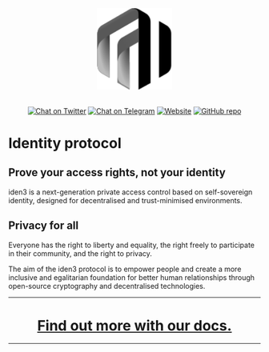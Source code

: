 <div align="center">
<img src="logo-dark.svg" width="150"/>
</div>
<br />
<div align="center">

[![Chat on Twitter][ico-twitter]][link-twitter]
[![Chat on Telegram][ico-telegram]][link-telegram]
[![Website][ico-website]][link-website]
[![GitHub repo][ico-github]][link-github]

</div>

[ico-twitter]: https://img.shields.io/twitter/url?color=black&label=Iden3&logoColor=black&style=social&url=https%3A%2F%2Ftwitter.com%2Fidenthree
[ico-telegram]: https://img.shields.io/badge/telegram-telegram-black
[ico-website]: https://img.shields.io/website?up_color=black&up_message=iden3.io&url=https%3A%2F%2Fiden3.io
[ico-github]: https://img.shields.io/github/last-commit/iden3?color=black

[link-twitter]: https://twitter.com/identhree
[link-telegram]: https://t.me/iden3io
[link-website]: https://iden3.io
[link-github]: https://github.com/iden3

# Identity protocol 

## Prove your access rights, not your identity

iden3 is a next-generation private access control based on self-sovereign identity, designed for decentralised and trust-minimised environments.

## Privacy for all

Everyone has the right to liberty and equality, the right freely to participate in their community, and the right to privacy.

The aim of the iden3 protocol is to empower people and create a more inclusive and egalitarian foundation for better human relationships through open-source cryptography and decentralised technologies.

---

# <div align="center"><b>[Find out more with our docs.](https://docs.iden3.io)</b></div>

---
